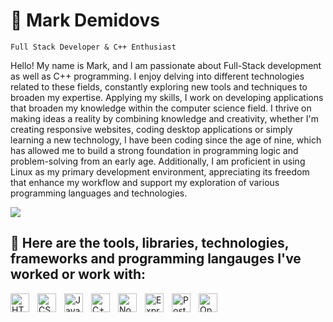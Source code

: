 # 🔮 Mark Demidovs

`Full Stack Developer & C++ Enthusiast`

Hello! My name is Mark, and I am passionate about Full-Stack development as well as C++ programming. I enjoy delving into different technologies related to these fields, constantly exploring new tools and techniques to broaden my expertise. Applying my skills, I work on developing applications that broaden my knowledge within the computer science field. I thrive on making ideas a reality by combining knowledge and creativity, whether I'm creating responsive websites, coding desktop applications or simply learning a new technology, I have been coding since the age of nine, which has allowed me to build a strong foundation in programming logic and problem-solving from an early age. Additionally, I am proficient in using Linux as my primary development environment, appreciating its freedom that enhance my workflow and support my exploration of various programming languages and technologies.

<img src="https://img.shields.io/twitter/url?url=https%3A%2F%2Fx.com%2Fmarkdemidovs">

## :hammer: Here are the tools, libraries, technologies, frameworks and programming langauges I've worked or work with:
<img align="left" alt="HTML" width="30px" style="padding-right:10px;" src="https://cdn.jsdelivr.net/gh/devicons/devicon@latest/icons/html5/html5-original.svg" />
<img align="left" alt="CSS" width="30px" style="padding-right:10px;" src="https://cdn.jsdelivr.net/gh/devicons/devicon@latest/icons/css3/css3-original.svg" />
<img align="left" alt="JavaScript" width="30px" style="padding-right:10px;" src="https://cdn.jsdelivr.net/gh/devicons/devicon@latest/icons/javascript/javascript-original.svg" />
<img align="left" alt="C++" width="30px" style="padding-right:10px;" src="https://cdn.jsdelivr.net/gh/devicons/devicon@latest/icons/cplusplus/cplusplus-original.svg" />
<img align="left" alt="Node" width="30px" style="padding-right:10px;" src="https://cdn.jsdelivr.net/gh/devicons/devicon@latest/icons/nodejs/nodejs-original-wordmark.svg" />
<img align="left" alt="Express" width="30px" style="padding-right:10px;" src="https://cdn.jsdelivr.net/gh/devicons/devicon@latest/icons/express/express-original-wordmark.svg" />
<img align="left" alt="PostgreSQL" width="30px" style="padding-right:10px;" src="https://cdn.jsdelivr.net/gh/devicons/devicon@latest/icons/postgresql/postgresql-original.svg" />
<img align="left" alt="OpenGL" width="30px" style="padding-right:10px;" src="https://cdn.jsdelivr.net/gh/devicons/devicon@latest/icons/opengl/opengl-original.svg" />
